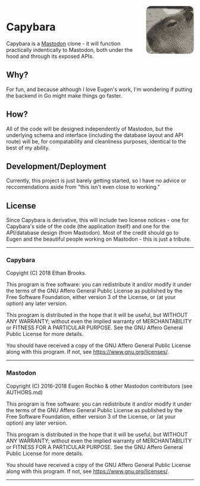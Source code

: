 <img src="./capybara.png" width="128px" style="float:right;border-radius:10%">

# Capybara
Capybara is a [Mastodon](https://github.com/tootsuite/mastodon) clone - it will function practically indentically to
Mastodon, both under the hood and through its exposed APIs.

## Why?
For fun, and because although I love Eugen's work, I'm wondering if putting the backend in Go might make things
go faster.

## How?
All of the code will be designed independently of Mastodon, but the underlying schema and interface (including the
database layout and API route) will be, for compatability and cleanliness purposes, identical to the best of my ability.

## Development/Deployment
Currently, this project is just barely getting started, so
I have no advice or reccomendations aside from "this isn't
even close to working."

## License
Since Capybara is derivative, this will include two license notices - one for Capybara's side of the code (the 
application itself) and one for the API/database design (from Mastodon). Most of the credit should go to Eugen and
the beautiful people working on Mastodon - this is just a tribute.

---
### Capybara
Copyight (C) 2018 Ethan Brooks.

This program is free software: you can redistribute it and/or modify it under the terms of the GNU Affero General 
Public License as published by the Free Software Foundation, either version 3 of the License, or (at your option) 
any later version.

This program is distributed in the hope that it will be useful, but WITHOUT ANY WARRANTY; without even the implied 
warranty of MERCHANTABILITY or FITNESS FOR A PARTICULAR PURPOSE. See the GNU Affero General Public License for more 
details.

You should have received a copy of the GNU Affero General Public License along with this program. If not, 
see https://www.gnu.org/licenses/.

---
### Mastodon


Copyright (C) 2016-2018 Eugen Rochko & other Mastodon contributors (see AUTHORS.md)

This program is free software: you can redistribute it and/or modify it under the terms of the GNU Affero General Public License as published by the Free Software Foundation, either version 3 of the License, or (at your option) any later version.

This program is distributed in the hope that it will be useful, but WITHOUT ANY WARRANTY; without even the implied warranty of MERCHANTABILITY or FITNESS FOR A PARTICULAR PURPOSE. See the GNU Affero General Public License for more details.

You should have received a copy of the GNU Affero General Public License along with this program. If not, see https://www.gnu.org/licenses/.

---